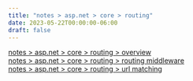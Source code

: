 ```yaml
---
title: "notes > asp.net > core > routing"
date: 2023-05-22T00:00:00-06:00
draft: false
---
```


[notes > asp.net > core > routing > overview](overview.md)  
[notes > asp.net > core > routing > routing middleware](routing-middleware.md)  
[notes > asp.net > core > routing > url matching](url-matching.md)  
